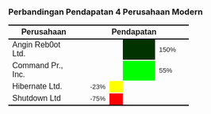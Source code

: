 <html> 
<html lang="en"> 
<head> <title> Grafik Batang Statis HTML </title> 
</head> 
<body>
<h3>Perbandingan Pendapatan 4 Perusahaan Modern</h3>
<font face="Arial" color="Black" size="2"> 
<table border="0" cellspacing="0" cellpadding="2" width="467"> 
<tr> 
<th style="border-bottom: black 2pt solid; border-top: black 2pt solid" width="127">Perusahaan</th> 
<th colspan="6" style="border-bottom: black 2pt solid; border-top: black 2pt solid">Pendapatan</th> </tr> 
<tr> <td width="127">Angin Reb0ot Ltd.</td> <td colspan="3"></td>
<td colspan="2" bgcolor="#003300" style="border-bottom: solid #FFFFFF 2pt"></td>
<td width="52"><sub>150%</sub></td> </tr> 
<tr> <td width="127">Command Pr., Inc.</td> <td colspan="3"></td>
<td width="49" bgcolor="lime" style="border-bottom: solid #FFFFFF 2pt"></td>
<td colspan="2"><sub>55%</sub></td> </tr> <tr> <td width="127">Hibernate Ltd.</td>
<td colspan="2"><div align="right"><sub>-23%</sub></div></td
> <td width="11" bgcolor="#FFFF00" style="border-bottom: solid #FFFFFF 2pt"></td> <td colspan="3"></td> 
</tr> <tr> <td style="border-bottom: black 2pt solid" width="127">Shutdown Ltd</td>
<td style="border-bottom: black 2pt solid" width="45"><div align="right"><sub>-75%</sub></div></td> 
<td colspan="2" bgcolor="#FF0000" style="border-bottom: black 2pt solid"></td> 
<td colspan="3" style="border-bottom: black 2pt solid"></td> 
</tr>
</table> 
</font>
</body>
</html>
